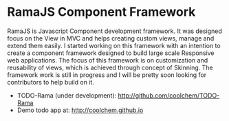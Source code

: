 RamaJS Component Framework
====

RamaJS is Javascript Component development framework. It was designed focus on the View in MVC and helps creating custom views, manage and extend them easily.
I started working on this framework with an intention to create a component framework designed to build large scale Responsive web applications.
The focus of this framework is on customization and reusability of views, which is achieved through concept of Skinning.
The framework work is still in progress and I will be pretty soon looking for contributors to help build on it.

* TODO-Rama (under development): http://github.com/coolchem/TODO-Rama
* Demo todo app at: http://coolchem.github.io
